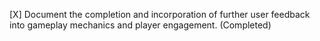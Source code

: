 [X] Document the completion and incorporation of further user feedback into gameplay mechanics and player engagement. (Completed)